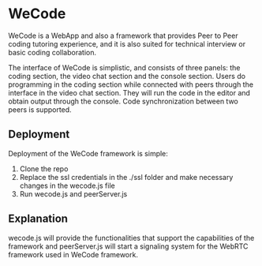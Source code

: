 # WeCode
WeCode is a WebApp and also a framework that provides Peer to Peer coding tutoring experience, and it is also suited for technical interview or basic coding collaboration.

The interface of WeCode is simplistic, and consists of three panels: the coding section, the video chat section and the console section. Users do programming in the coding section while connected with peers through the interface in the video chat section. They will run the code in the editor and obtain output through the console. Code synchronization between two peers is supported.

## Deployment
Deployment of the WeCode framework is simple:
  1. Clone the repo
  2. Replace the ssl credentials in the ./ssl folder and make necessary changes in the wecode.js file
  3. Run wecode.js and peerServer.js

## Explanation
wecode.js will provide the functionalities that support the capabilities of the framework and peerServer.js will start a signaling system for the WebRTC framework used in WeCode framework.
